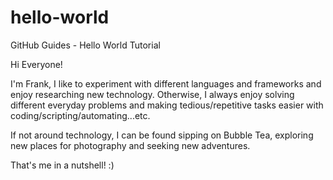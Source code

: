 # hello-world
GitHub Guides - Hello World Tutorial

Hi Everyone!

I'm Frank, I like to experiment with different languages and frameworks and enjoy researching new technology.
Otherwise, I always enjoy solving different everyday problems and making tedious/repetitive tasks easier with coding/scripting/automating...etc.

If not around technology, I can be found sipping on Bubble Tea, exploring new places for photography and seeking new adventures.

That's me in a nutshell! :)
